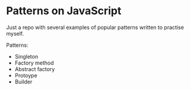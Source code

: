 # Patterns on JavaScript

Just a repo with several examples of popular patterns written to practise myself.

Patterns:
  * Singleton
  * Factory method
  * Abstract factory
  * Protoype
  * Builder
